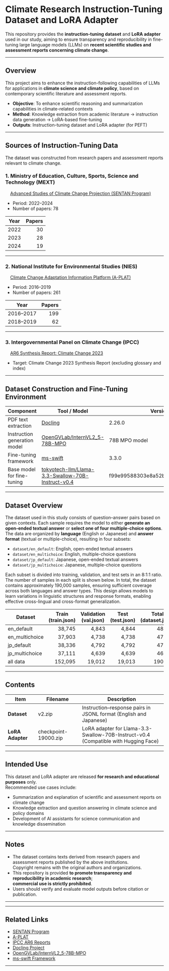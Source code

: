 # Climate Research Instruction-Tuning Dataset and LoRA Adapter

<!--
This repository provides the **instruction-tuning dataset** and **LoRA adapter** created for  
domain-specific fine-tuning of large language models (LLMs) in the field of **climate change research**.
-->
This repository provides the **instruction-tuning dataset** and **LoRA adapter** used in our study, 
aiming to ensure transparency and reproducibility in fine-tuning large language models (LLMs) on **recent scientific studies and assessment reports concerning climate change**.

---

## Overview

<!--
This project aims to improve the instruction-following ability of LLMs  
for **climate science and climate policy** by leveraging Japanese research outputs.
-->
This project aims to enhance the instruction-following capabilities of LLMs for applications 
in **climate science and climate policy**, based on contemporary scientific literature and assessment reports.

- **Objective**: To enhance scientific reasoning and summarization capabilities in climate-related contexts  
- **Method**: Knowledge extraction from academic literature → instruction data generation → LoRA-based fine-tuning  
- **Outputs**: Instruction-tuning dataset and LoRA adapter (for PEFT)

---

## Sources of Instruction-Tuning Data

<!--
The dataset was constructed based on three categories of publicly available research documents.
-->
<!--
The dataset was constructed from publicly available research outputs and assessment reports relevant to climate change.
-->
The dataset was constructed from research papers and assessment reports relevant to climate change.

### 1. Ministry of Education, Culture, Sports, Science and Technology (MEXT) 
&nbsp;&nbsp;&nbsp;&nbsp;[Advanced Studies of Climate Change Projection (SENTAN Program)](https://www.jamstec.go.jp/sentan/eng/index.html)
- Period: 2022–2024  
- Number of papers: 78  

| Year | Papers |
|------|--------:|
| 2022 | 30 |
| 2023 | 28 |
| 2024 | 19 |

---

### 2. National Institute for Environmental Studies (NIES)  
&nbsp;&nbsp;&nbsp;&nbsp;[Climate Change Adaptation Information Platform (A-PLAT)](https://adaptation-platform.nies.go.jp/en/)
- Period: 2016–2019  
- Number of papers: 261  

| Year | Papers |
|------|--------:|
| 2016–2017 | 199 |
| 2018–2019 | 62 |

---

### 3. Intergovernmental Panel on Climate Change (IPCC)  
&nbsp;&nbsp;&nbsp;&nbsp;[AR6 Synthesis Report: Climate Change 2023](https://www.ipcc.ch/report/sixth-assessment-report-cycle/)
- Target: Climate Change 2023 Synthesis Report (excluding glossary and index)  

---

## Dataset Construction and Fine-Tuning Environment

| Component | Tool / Model | Version / Source |
|------------|---------------|------------------|
| PDF text extraction | [Docling](https://github.com/docling-project/docling) | 2.26.0 |
| Instruction generation model | [OpenGVLab/InternVL2_5-78B-MPO](https://huggingface.co/OpenGVLab/InternVL2_5-78B-MPO) | 78B MPO model |
| Fine-tuning framework | [ms-swift](https://github.com/modelscope/ms-swift) | 3.3.0 |
| Base model for fine-tuning |[tokyotech-llm/Llama-3.3-Swallow-70B-Instruct-v0.4](https://huggingface.co/tokyotech-llm/Llama-3.3-Swallow-70B-Instruct-v0.4) | f99e99588303e8a52b88076d3a5f24db19f757a6 |

---

## Dataset Overview

The dataset used in this study consists of question–answer pairs based on given contexts. 
Each sample requires the model to either **generate an open-ended textual answer** or **select one of four multiple-choice options**. 
The data are organized by **language** (English or Japanese) and **answer format** (textual or multiple-choice), resulting in four subsets:

- `dataset/en_default`: English, open-ended textual answers  
- `dataset/en_multichoice`: English, multiple-choice questions  
- `dataset/jp_default`: Japanese, open-ended textual answers  
- `dataset/jp_multichoice`: Japanese, multiple-choice questions  

<!--
Each subset is split into **training**, **validation**, and **test** sets.  
The number of samples in each split is shown below.
-->

Each subset is divided into training, validation, and test sets in an 8:1:1 ratio. 
The number of samples in each split is shown below. 
In total, the dataset contains approximately 190,000 samples, ensuring sufficient coverage across both languages and answer types. 
This design allows models to learn variations in linguistic structures and response formats, enabling effective cross-lingual and cross-format generalization.

| Dataset | <div align="center">Train<br>(train.json)</div> | <div align="center">Validation<br>(val.json)</div> | <div align="center">Test<br>(test.json)</div> | <div align="center">Total<br>(dataset.json)</div> |
|----------|-------:|------------:|------:|--------:|
| en_default | 38,745 | 4,843 | 4,844 | 48,432 |
| en_multichoice | 37,903 | 4,738 | 4,738 | 47,379 |
| jp_default | 38,336 | 4,792 | 4,792 | 47,920 |
| jp_multichoice | 37,111 | 4,639 | 4,639 | 46,389 |
| all data | 152,095 | 19,012 | 19,013 | 190,120 |

---

## Contents

<!--
| Item | Description |
|------|-------------|
| **Dataset** | Instruction–response pairs in JSONL format (English and Japanese) |
| **LoRA Adapter** | LoRA adapter for Llama-3.3-Swallow-70B-Instruct-v0.4 |
| **License** | Research use only (non-commercial) |
| **Format** | Compatible with Hugging Face |
-->
| Item | Filename | Description |
|------|----------|-------------|
| **Dataset** | v2.zip | Instruction–response pairs in JSONL format (English and Japanese) |
| **LoRA Adapter** | checkpoint-19000.zip | LoRA adapter for Llama-3.3-Swallow-70B-Instruct-v0.4<br>(Compatible with Hugging Face) |

---

## Intended Use

This dataset and LoRA adapter are released **for research and educational purposes** only.  
Recommended use cases include:

<!--
- Summarization and explanation of scientific texts on climate change  
- Knowledge extraction and question answering in climate policy contexts  
- Development of AI assistants for science communication and public understanding
-->
- Summarization and explanation of scientific and assessment reports on climate change  
- Knowledge extraction and question answering in climate science and policy domains  
- Development of AI assistants for science communication and knowledge dissemination

---

## Notes

<!--
- The source texts are derived from publicly available research articles of the above institutions.  
  Copyright remains with the original authors and institutions.  
- This repository is provided **for transparency in academic research**; **commercial use is strictly prohibited**.  
- Users should verify and evaluate model outputs before citing or publishing results based on them.
-->
- The dataset contains texts derived from research papers and assessment reports published by the above institutions.  
  Copyright remains with the original authors and organizations.  
- This repository is provided **to promote transparency and reproducibility in academic research**;  
  **commercial use is strictly prohibited**.  
- Users should verify and evaluate model outputs before citation or publication.

---

<!--
## Citation

If you use this dataset or adapter in your research, please cite as follows:

- D. Matsuoka, S. Kawahara, K. Murakami, R. Matsumoto, R. Ito, S. Sugimoto, D. Sugiyama, M. Hara, M. Hayashida, K. Nguyen, A. Peng, T. Abe, I. Sugiyama, *Climatology-specific Large Language Model using Ensemble Projection Data toward Regional Climate Services*, Earth’s Future (2025) (submitted)
- GitHub Repository, https://github.com/kawaharas/Climate-Research-Instruction-Tuning-Dataset-and-LoRA-Adapter
-->
---

## Related Links

- [SENTAN Program](https://www.jamstec.go.jp/sentan/eng/)
- [A-PLAT](https://adaptation-platform.nies.go.jp/en/)
- [IPCC AR6 Reports](https://www.ipcc.ch/report/sixth-assessment-report-cycle/)
- [Docling Project](https://github.com/docling-project/docling)
- [OpenGVLab/InternVL2_5-78B-MPO](https://huggingface.co/OpenGVLab/InternVL2_5-78B-MPO)
- [ms-swift Framework](https://github.com/modelscope/ms-swift)

---
<!--
© 2025 JAMSTEC Licensed for research and educational use only.
-->
